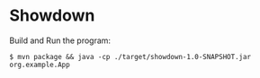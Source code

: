# Showdown

Build and Run the program:

```
$ mvn package && java -cp ./target/showdown-1.0-SNAPSHOT.jar org.example.App  
```